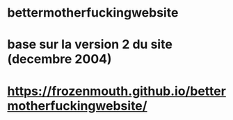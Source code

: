 # bettermotherfuckingwebsite
# base sur la version 2 du site (decembre 2004)
# https://frozenmouth.github.io/bettermotherfuckingwebsite/
